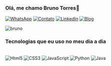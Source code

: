 
### Olá, me chamo Bruno Torres👋

[![WhatsApp](https://img.shields.io/badge/WhatsApp-25D366?style=for-the-badge&logo=whatsapp&logoColor=white)](https://wa.me/5565984489700)
[![Contato](https://img.shields.io/badge/Gmail-D14836?style=for-the-badge&logo=gmail&logoColor=white)](mailto:brunotorresoioizx@gmail.com)
[![LinkedIn](https://img.shields.io/badge/LinkedIn-0077B5?style=for-the-badge&logo=linkedin&logoColor=white)](https://www.linkedin.com/in/brunotorresdev/)
[![Blog](https://img.shields.io/badge/website-000000?style=for-the-badge&logo=About.me&logoColor=white)](https://bruninlins.github.io/APRESENTACAO/)

![bruno](https://github-readme-stats.vercel.app/api/top-langs/?username=bruninlins&hide_progress=true)

### Tecnologias que eu uso no meu dia a dia

<div style="display: inline_block"><br/>
   <img align="center" alt="Html5" src="https://img.shields.io/badge/HTML5-E34F26?style=for-the-badge&logo=html5&logoColor=white"/>
   <img align="center" alt="CSS3" src="https://img.shields.io/badge/CSS3-1572B6?style=for-the-badge&logo=css3&logoColor=white"/>
   <img align="center" alt="JavaScript" src="https://img.shields.io/badge/JavaScript-F7DF1E?style=for-the-badge&logo=javascript&logoColor=black"/>
   <img align="center" alt="Python" src="https://img.shields.io/badge/Python-14354C?style=for-the-badge&logo=python&logoColor=white"/>
   <img align="center" alt="Java" src="https://img.shields.io/badge/Java-ED8B00?style=for-the-badge&logo=openjdk&logoColor=white"/>
</div>
